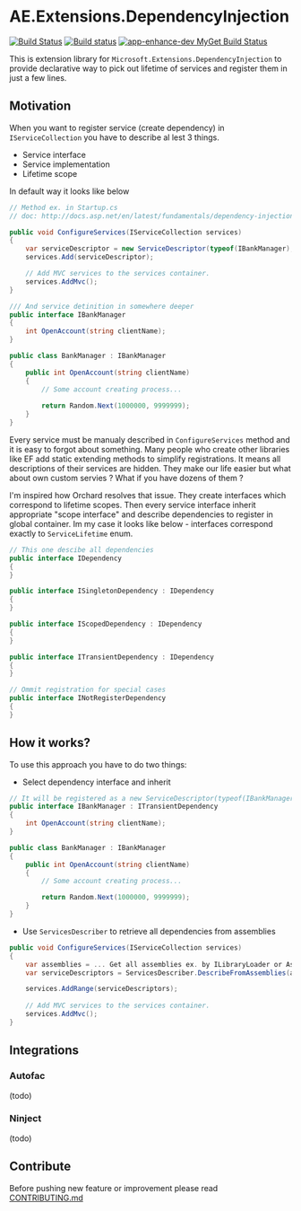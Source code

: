 # AE.Extensions.DependencyInjection
[![Build Status](https://travis-ci.org/app-enhance/ae-di.svg?branch=master)](https://travis-ci.org/app-enhance/ae-di)
[![Build status](https://ci.appveyor.com/api/projects/status/s5ej8f3uechsx3gs/branch/master?svg=true)](https://ci.appveyor.com/project/Ermesx/ae-di/branch/master)
[![app-enhance-dev MyGet Build Status](https://www.myget.org/BuildSource/Badge/app-enhance-dev?identifier=891bb83e-b009-4793-b622-495a6eab6afc)](https://www.myget.org/gallery/app-enhance-dev)

This is extension library for `Microsoft.Extensions.DependencyInjection` to provide declarative way to pick out lifetime of services and register them in just a few lines.

## Motivation
When you want to register service (create dependency) in `IServiceCollection` you have to describe al lest 3 things.

* Service interface
* Service implementation
* Lifetime scope

In default way it looks like below
```c#
// Method ex. in Startup.cs
// doc: http://docs.asp.net/en/latest/fundamentals/dependency-injection.html

public void ConfigureServices(IServiceCollection services)
{
    var serviceDescriptor = new ServiceDescriptor(typeof(IBankManager), typeof(BankManager), ServiceLifetime.Transient);
    services.Add(serviceDescriptor);

    // Add MVC services to the services container.
    services.AddMvc();
}
```
```c#
/// And service detinition in somewhere deeper
public interface IBankManager
{
    int OpenAccount(string clientName);
}

public class BankManager : IBankManager
{
    public int OpenAccount(string clientName)
    {
        // Some account creating process...
        
        return Random.Next(1000000, 9999999);
    }
}
```

Every service must be manualy described in `ConfigureServices` method and it is easy to forgot about something.
Many people who create other libraries like EF add static extending methods to simplify registrations. 
It means all descriptions of their services are hidden. 
They make our life easier but what about own custom servies ? What if you have dozens of them ?

I'm inspired how Orchard resolves that issue. 
They create interfaces which correspond to lifetime scopes. Then every service interface inherit appropriate "scope interface" and describe dependencies to register in global container.
Im my case it looks like below - interfaces correspond exactly to `ServiceLifetime` enum.

```c#
// This one descibe all dependencies
public interface IDependency
{
}

public interface ISingletonDependency : IDependency
{
}

public interface IScopedDependency : IDependency
{
}

public interface ITransientDependency : IDependency
{
}

// Ommit registration for special cases
public interface INotRegisterDependency
{
}
```

## How it works?

To use this approach you have to do two things:

* Select dependency interface and inherit
```c#
// It will be registered as a new ServiceDescriptor(typeof(IBankManager), typeof(BankManager), ServiceLifetime.Transient);
public interface IBankManager : ITransientDependency
{
    int OpenAccount(string clientName);
}

public class BankManager : IBankManager
{
    public int OpenAccount(string clientName)
    {
        // Some account creating process...

        return Random.Next(1000000, 9999999);
    }
}
```
* Use `ServicesDescriber` to retrieve all dependencies from assemblies
```c#
public void ConfigureServices(IServiceCollection services)
{
    var assemblies = ... Get all assemblies ex. by ILibraryLoader or Assembly.GetExecutingAssembly(...) etc.
    var serviceDescriptors = ServicesDescriber.DescribeFromAssemblies(assemblies);

    services.AddRange(serviceDescriptors);
 
    // Add MVC services to the services container.
    services.AddMvc();
}
```

## Integrations

### Autofac 
(todo)

### Ninject 
(todo)

## Contribute
Before pushing new feature or improvement please read [CONTRIBUTING.md](https://github.com/app-enhance/ae-core/blob/master/CONTRIBUTING.md)
